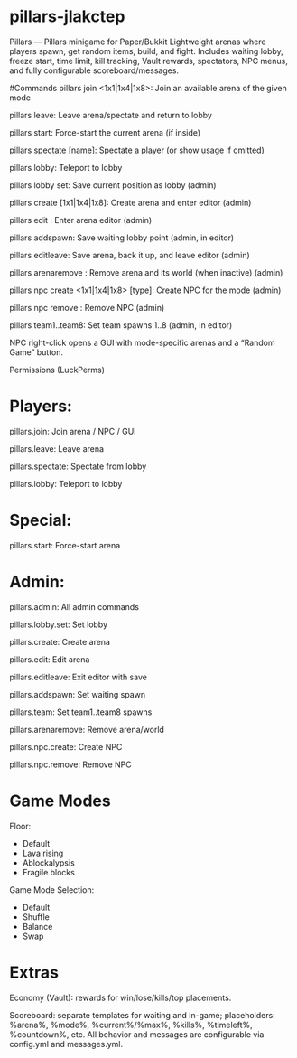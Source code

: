 ﻿# pillars-jlakctep

Pillars — Pillars minigame for Paper/Bukkit
Lightweight arenas where players spawn, get random items, build, and fight. Includes waiting lobby, freeze start, time limit, kill tracking, Vault rewards, spectators, NPC menus, and fully configurable scoreboard/messages.

#Commands
pillars join <1x1|1x4|1x8>: Join an available arena of the given mode

pillars leave: Leave arena/spectate and return to lobby

pillars start: Force-start the current arena (if inside)

pillars spectate [name]: Spectate a player (or show usage if omitted)

pillars lobby: Teleport to lobby

pillars lobby set: Save current position as lobby (admin)

pillars create <id> [1x1|1x4|1x8]: Create arena and enter editor (admin)

pillars edit <id>: Enter arena editor (admin)

pillars addspawn: Save waiting lobby point (admin, in editor)

pillars editleave: Save arena, back it up, and leave editor (admin)

pillars arenaremove <id>: Remove arena and its world (when inactive) (admin)

pillars npc create <id> <1x1|1x4|1x8> [type]: Create NPC for the mode (admin)

pillars npc remove <id>: Remove NPC (admin)

pillars team1..team8: Set team spawns 1..8 (admin, in editor)

NPC right-click opens a GUI with mode-specific arenas and a “Random Game” button.

Permissions (LuckPerms)

# Players:
pillars.join: Join arena / NPC / GUI

pillars.leave: Leave arena

pillars.spectate: Spectate from lobby

pillars.lobby: Teleport to lobby

# Special:
pillars.start: Force-start arena

# Admin:
pillars.admin: All admin commands

pillars.lobby.set: Set lobby

pillars.create: Create arena

pillars.edit: Edit arena

pillars.editleave: Exit editor with save

pillars.addspawn: Set waiting spawn

pillars.team: Set team1..team8 spawns

pillars.arenaremove: Remove arena/world

pillars.npc.create: Create NPC

pillars.npc.remove: Remove NPC

# Game Modes
Floor:
  - Default
  - Lava rising
  - Ablockalypsis
  - Fragile blocks

Game Mode Selection:
  - Default
  - Shuffle
  - Balance
  - Swap


# Extras
Economy (Vault): rewards for win/lose/kills/top placements.

Scoreboard: separate templates for waiting and in-game; placeholders: %arena%, %mode%, %current%/%max%, %kills%, %timeleft%, %countdown%, etc.
All behavior and messages are configurable via config.yml and messages.yml.






